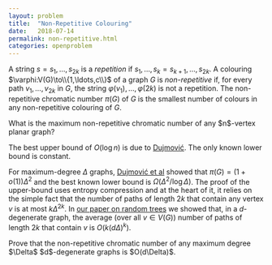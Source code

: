 ```yaml
---
layout: problem
title:  "Non-Repetitive Colouring"
date:   2018-07-14
permalink: non-repetitive.html
categories: openproblem
---
```

A string $s=s_1,\ldots,s_{2k}$ is a *repetition* if $s_1,\ldots,s_k=s_{k+1},\ldots,s_{2k}$.  A colouring $\varphi:V(G)\to\\{1,\ldots,c\\}$ of a graph $G$ is *non-repetitive* if, for every path $v_1,\ldots,v_{2k}$ in $G$, the string $\varphi(v_1),\ldots,\varphi(2k)$ is not a repetition.  The non-repetitive chromatic number $\pi(G)$ of $G$ is the smallest number of colours in any non-repetitive colouring of $G$.

<div class="problem">
  What is the maximum non-repetitive chromatic number of any $n$-vertex planar graph?
</div>

The best upper bound of $O(\log n)$ is due to [Dujmović][dujmovic].  The only known lower bound is constant.

For maximum-degree $\Delta$ graphs, [Dujmović et al][dujmovic-etal] showed that $\pi(G)=(1+o(1))\Delta^2$ and the best known lower bound is $\Omega(\Delta^2/\log\Delta)$.  The proof of the upper-bound uses entropy compression and at the heart of it, it relies on the simple fact that the number of paths of length $2k$ that contain any vertex $v$ is at most $k\Delta^{2k}$.  In [our paper on random trees][random-trees] we showed that, in a $d$-degenerate graph, the average (over all $v\in V(G)$) number of paths of length $2k$ that contain $v$ is $O(k(d\Delta)^k)$.


<div class="problem">
  Prove that the non-repetitive chromatic number of any maximum degree $\Delta$ $d$-degenerate graphs is $O(d\Delta)$.
</div>



[dujmovic]:https://arxiv.org/abs/1302.0304
[dujmovic-etal]:https://arxiv.org/abs/1112.5524
[random-trees]:https://arxiv.org/abs/1707.00083
